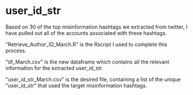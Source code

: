 # user_id_str
Based on 30 of the top misinformation hashtags we extracted from twitter, I have pulled out all of the accounts associated with these hashtags.

"Retrieve_Author_ID_March.R" is the Rscript I used to complete this process.

"df_March.csv" is the new dataframe which contains all the relevant information for the extracted user_id_str.

"user_id_str_March.csv" is the desired file, containing a list of the unique "user_id_str" that used the target misinformation hashtags.
